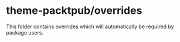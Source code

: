 # theme-packtpub/overrides

This folder contains overrides which will automatically be required by package users.

